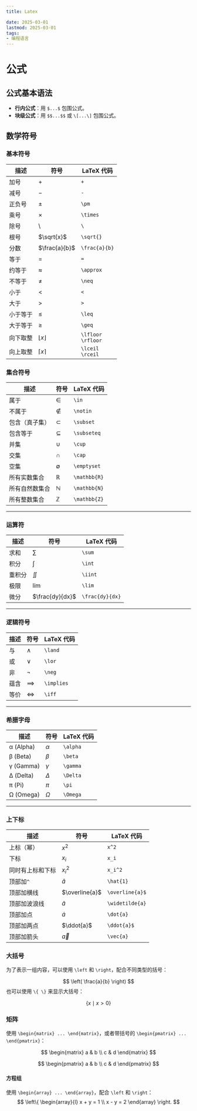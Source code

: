 ```yaml
---
title: Latex

date: 2025-03-01
lastmod: 2025-03-01
tags:
- 编程语言
---
```




# 公式

## 公式基本语法

- **行内公式**：用 `$...$` 包围公式。
- **块级公式**：用 `$$...$$` 或 `\[...\]` 包围公式。

## 数学符号

### 基本符号

| 描述     | 符号                | LaTeX 代码             |
| -------- | ------------------- | ---------------------- |
| 加号     | $+$                 | `+`                    |
| 减号     | $-$                 | `-`                    |
| 正负号   | $\pm$               | `\pm`                  |
| 乘号     | $\times$            | `\times`               |
| 除号     | \                   | `\`                    |
| 根号     | $\sqrt{x}$          | `\sqrt{}`              |
| 分数     | $\frac{a}{b}$       | `\frac{a}{b}`          |
| 等于     | $=$                 | `=`                    |
| 约等于   | $\approx$           | `\approx`              |
| 不等于   | $\neq$              | `\neq`                 |
| 小于     | $<$                 | `<`                    |
| 大于     | $>$                 | `>`                    |
| 小于等于 | $\leq$              | `\leq`                 |
| 大于等于 | $\geq$              | `\geq`                 |
| 向下取整 | $\lfloor x \rfloor$ | `\lfloor`<br>`\rfloor` |
| 向上取整 | $\lceil x \rceil$   | `\lceil`<br>`\rceil`   |

### 集合符号
| 描述           | 符号         | LaTeX 代码   |
| -------------- | ------------ | ------------ |
| 属于           | $\in$        | `\in`        |
| 不属于         | $\notin$     | `\notin`     |
| 包含（真子集） | $\subset$    | `\subset`    |
| 包含等于       | $\subseteq$  | `\subseteq`  |
| 并集           | $\cup$       | `\cup`       |
| 交集           | $\cap$       | `\cap`       |
| 空集           | $\emptyset$  | `\emptyset`  |
| 所有实数集合   | $\mathbb{R}$ | `\mathbb{R}` |
| 所有自然数集合 | $\mathbb{N}$ | `\mathbb{N}` |
| 所有整数集合   | $\mathbb{Z}$ | `\mathbb{Z}` |

---

### **运算符**
| 描述   | 符号            | LaTeX 代码      |
| ------ | --------------- | --------------- |
| 求和   | $\sum$          | `\sum`          |
| 积分   | $\int$          | `\int`          |
| 重积分 | $\iint$         | `\iint`         |
| 极限   | $\lim$          | `\lim`          |
| 微分   | $\frac{dy}{dx}$ | `\frac{dy}{dx}` |

---

### **逻辑符号**
| 描述 | 符号       | LaTeX 代码 |
| ---- | ---------- | ---------- |
| 与   | $\land$    | `\land`    |
| 或   | $\lor$     | `\lor`     |
| 非   | $\neg$     | `\neg`     |
| 蕴含 | $\implies$ | `\implies` |
| 等价 | $\iff$     | `\iff`     |

---

### **希腊字母**
| 描述      | 符号     | LaTeX 代码 |
| --------- | -------- | ---------- |
| α (Alpha) | $\alpha$ | `\alpha`   |
| β (Beta)  | $\beta$  | `\beta`    |
| γ (Gamma) | $\gamma$ | `\gamma`   |
| Δ (Delta) | $\Delta$ | `\Delta`   |
| π (Pi)    | $\pi$    | `\pi`      |
| Ω (Omega) | $\Omega$ | `\Omega`   |

---

### **上下标**
| 描述             | 符号            | LaTeX 代码      |
| ---------------- | --------------- | --------------- |
| 上标（幂）       | $x^2$           | `x^2`           |
| 下标             | $x_i$           | `x_i`           |
| 同时有上标和下标 | $x_i^2$         | `x_i^2`         |
| 顶部加`^`        | $\hat{a}$       | `\hat{1}`       |
| 顶部加横线       | $\overline{a}$  | `\overline{a}$` |
| 顶部加波浪线     | $\widetilde{a}$ | `\widetilde{a}` |
| 顶部加点         | $\dot{a}$       | `\dot{a}`       |
| 顶部加两点       | $\ddot{a}$      | `\ddot{a}$`     |
| 顶部加箭头       | $\vec{a}$       | `\vec{a}`       |



### 大括号

为了表示一组内容，可以使用 `\left` 和 `\right`，配合不同类型的括号：

$$
\left( \frac{a}{b} \right)
$$
也可以使用 `\{ \}` 来显示大括号：

$$
\{ x \mid x > 0 \}
$$

### 矩阵

使用 `\begin{matrix} ... \end{matrix}`，或者带括号的 `\begin{pmatrix} ... \end{pmatrix}`：

$$
\begin{matrix}
a & b \\
c & d
\end{matrix}
$$

$$
\begin{pmatrix}
a & b \\
c & d
\end{pmatrix}
$$

#### 方程组

使用 `\begin{array} ... \end{array}`，配合 `\left` 和 `\right`：
$$
\left\{
\begin{array}{l}
x + y = 1 \\
x - y = 2
\end{array}
\right.
$$

